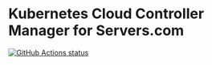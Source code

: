 # Kubernetes Cloud Controller Manager for Servers.com

[![GitHub Actions status](https://github.com/serverscom/serverscom-cloud-controller-manager/workflows/Run%20tests/badge.svg)](https://github.com/serverscom/serverscom-cloud-controller-manager/actions)
